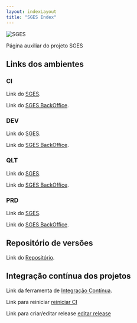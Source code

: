 ```yaml
---
layout: indexLayout
title: "SGES Index"
---
```

![SGES](http://spms-sges.github.io/SGES_REPO/SGES_Manual_Utilizador/img/SGES.png)

Página auxiliar do projeto SGES

## Links dos ambientes

### CI

Link do [SGES](http://192.168.4.220:8001/SGES/ "SGES").

Link do [SGES BackOffice](http://192.168.4.220:8001/SGES_BKO/ "SGES BKO").

### DEV

Link do [SGES](http://192.168.4.220:7001/SGES/ "SGES").

Link do [SGES BackOffice](http://192.168.4.220:7001/SGES_BKO/ "SGES BKO").

### QLT

Link do [SGES](http://10.202.12.141:8080/SGES/ "SGES").

Link do [SGES BackOffice](http://10.202.12.141:8080/SGES_BKO/ "SGES BKO").

### PRD

Link do [SGES](https://sges.min-saude.pt/SGES/ "SGES").

Link do [SGES BackOffice](https://sges.min-saude.pt/SGES_BKO/ "SGES BKO").

## Repositório de versões

Link do [Repositório](http://192.168.4.220:8081/nexus/ "Nexus").

## Integração contínua dos projetos

Link da ferramenta de [Integração Contínua](http://192.168.4.220:8080 "Jenkins").

Link para reiniciar [reiniciar CI](http://192.168.4.220:8080/blue/organizations/jenkins/PIP_CI_BUILD_DEPLOY) 

Link para criar/editar release [editar release](http://192.168.4.220:8080/blue/organizations/jenkins/PIP_SGES_RELEASE)



